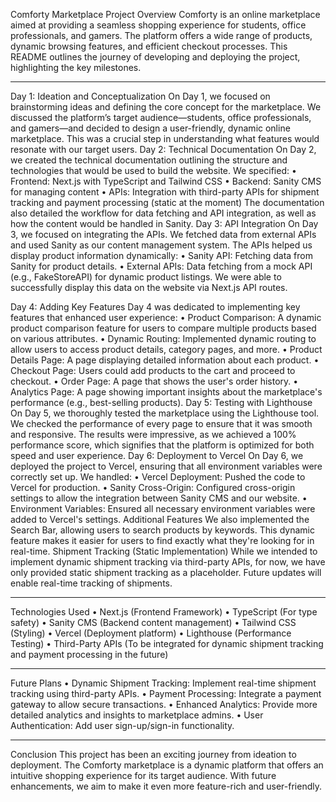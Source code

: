Comforty Marketplace
Project Overview
Comforty is an online marketplace aimed at providing a seamless shopping experience for students, office professionals, and gamers. The platform offers a wide range of products, dynamic browsing features, and efficient checkout processes. This README outlines the journey of developing and deploying the project, highlighting the key milestones.
________________________________________
Day 1: Ideation and Conceptualization
On Day 1, we focused on brainstorming ideas and defining the core concept for the marketplace. We discussed the platform’s target audience—students, office professionals, and gamers—and decided to design a user-friendly, dynamic online marketplace. This was a crucial step in understanding what features would resonate with our target users.
Day 2: Technical Documentation
On Day 2, we created the technical documentation outlining the structure and technologies that would be used to build the website. We specified:
•	Frontend: Next.js with TypeScript and Tailwind CSS
•	Backend: Sanity CMS for managing content
•	APIs: Integration with third-party APIs for shipment tracking and payment processing (static at the moment)
The documentation also detailed the workflow for data fetching and API integration, as well as how the content would be handled in Sanity.
Day 3: API Integration
On Day 3, we focused on integrating the APIs. We fetched data from external APIs and used Sanity as our content management system. The APIs helped us display product information dynamically:
•	Sanity API: Fetching data from Sanity for product details.
•	External APIs: Data fetching from a mock API (e.g., FakeStoreAPI) for dynamic product listings. We were able to successfully display this data on the website via Next.js API routes.

Day 4: Adding Key Features
Day 4 was dedicated to implementing key features that enhanced user experience:
•	Product Comparison: A dynamic product comparison feature for users to compare multiple products based on various attributes.
•	Dynamic Routing: Implemented dynamic routing to allow users to access product details, category pages, and more.
•	Product Details Page: A page displaying detailed information about each product.
•	Checkout Page: Users could add products to the cart and proceed to checkout.
•	Order Page: A page that shows the user's order history.
•	Analytics Page: A page showing important insights about the marketplace's performance (e.g., best-selling products).
Day 5: Testing with Lighthouse
On Day 5, we thoroughly tested the marketplace using the Lighthouse tool. We checked the performance of every page to ensure that it was smooth and responsive. The results were impressive, as we achieved a 100% performance score, which signifies that the platform is optimized for both speed and user experience.
Day 6: Deployment to Vercel
On Day 6, we deployed the project to Vercel, ensuring that all environment variables were correctly set up. We handled:
•	Vercel Deployment: Pushed the code to Vercel for production.
•	Sanity Cross-Origin: Configured cross-origin settings to allow the integration between Sanity CMS and our website.
•	Environment Variables: Ensured all necessary environment variables were added to Vercel's settings.
Additional Features
We also implemented the Search Bar, allowing users to search products by keywords. This dynamic feature makes it easier for users to find exactly what they're looking for in real-time.
Shipment Tracking (Static Implementation)
While we intended to implement dynamic shipment tracking via third-party APIs, for now, we have only provided static shipment tracking as a placeholder. Future updates will enable real-time tracking of shipments.
________________________________________
Technologies Used
•	Next.js (Frontend Framework)
•	TypeScript (For type safety)
•	Sanity CMS (Backend content management)
•	Tailwind CSS (Styling)
•	Vercel (Deployment platform)
•	Lighthouse (Performance Testing)
•	Third-Party APIs (To be integrated for dynamic shipment tracking and payment processing in the future)
________________________________________
Future Plans
•	Dynamic Shipment Tracking: Implement real-time shipment tracking using third-party APIs.
•	Payment Processing: Integrate a payment gateway to allow secure transactions.
•	Enhanced Analytics: Provide more detailed analytics and insights to marketplace admins.
•	User Authentication: Add user sign-up/sign-in functionality.
________________________________________
Conclusion
This project has been an exciting journey from ideation to deployment. The Comforty marketplace is a dynamic platform that offers an intuitive shopping experience for its target audience. With future enhancements, we aim to make it even more feature-rich and user-friendly.

